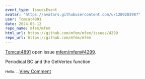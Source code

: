 ```yaml
---
event_type: IssuesEvent
avatar: "https://avatars.githubusercontent.com/u/128020398?"
user: Tomcat4891
date: 2024-05-12
repo_name: mfem/mfem
html_url: https://github.com/mfem/mfem/issues/4299
repo_url: https://github.com/mfem/mfem
---
```


<a href='https://github.com/Tomcat4891' target='_blank'>Tomcat4891</a> open issue <a href='https://github.com/mfem/mfem/issues/4299' target='_blank'>mfem/mfem#4299</a>.

<p>Periodical BC and the GetVertex function </p><small>Hello....</small><a href='https://github.com/mfem/mfem/issues/4299' target='_blank'>View Comment</a>
